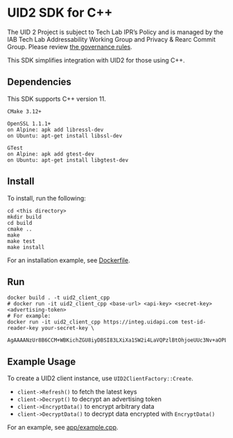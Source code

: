 # UID2 SDK for C++

The UID 2 Project is subject to Tech Lab IPR’s Policy and is managed by the IAB Tech Lab Addressability Working Group and Privacy & Rearc Commit Group. Please review [the governance rules](https://github.com/IABTechLab/uid2-core/blob/master/Software%20Development%20and%20Release%20Procedures.md).

This SDK simplifies integration with UID2 for those using C++.

## Dependencies

This SDK supports C++ version 11.

```
CMake 3.12+

OpenSSL 1.1.1+
on Alpine: apk add libressl-dev
on Ubuntu: apt-get install libssl-dev

GTest
on Alpine: apk add gtest-dev
on Ubuntu: apt-get install libgtest-dev
```

## Install

To install, run the following:

```
cd <this directory>
mkdir build
cd build
cmake ..
make
make test
make install
```

For an installation example, see [Dockerfile](Dockerfile).

## Run

```
docker build . -t uid2_client_cpp
# docker run -it uid2_client_cpp <base-url> <api-key> <secret-key> <advertising-token>
# For example:
docker run -it uid2_client_cpp https://integ.uidapi.com test-id-reader-key your-secret-key \
	AgAAAANzUr8B6CCM+WBKichZGU8iyDBSI83LXiXa1SW2i4LaVQPzlBtOhjoeUUc3Nv+aOPLwiVol0rnxwdNkJNgm710I4lKAp8kpjqZO6evjN6mVZalwzQA5Y4usQVEtwBkYr3V3MbYR1eI3n0Bc7/KVeanfBXUF4odpHNBEWTAL+YgSCA==
```

## Example Usage

To create a UID2 client instance, use `UID2ClientFactory::Create`.

 - `client->Refresh()` to fetch the latest keys
 - `client->Decrypt()` to decrypt an advertising token
 - `client->EncryptData()` to encrypt arbitrary data
 - `client->DecryptData()` to decrypt data encrypted with `EncryptData()`

For an example, see [app/example.cpp](app/example.cpp).
